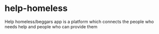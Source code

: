 # help-homeless
Help homeless/beggars app is a platform which connects the people who needs help and people who can provide them

